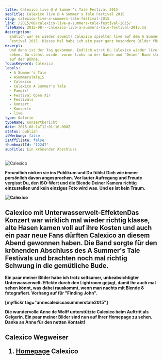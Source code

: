 ```yaml
---
title: Calexico live @ A Summer's Tale Festival 2015
seoTitle: Calexico live @ A Summer's Tale Festival 2015
slug: calexico-live-a-summers-tale-festival-2015
link: /2015/08/calexico-live-a-summers-tale-festival-2015/
fileName: 2015-08---calexico-live-a-summers-tale-festival-2015.md
description:
  Endlich war es wieder soweit! Calexico spielten live auf dem A Summer's Tale
  Festival 2015. Dieses Mal habe ich ein paar ganz besondere Bilder für Euch.
excerpt:
  Und dann ist der Tag gekommen. Endlich wirst Du Calexico wieder live hören und
  sehen. Du stehst wieder vorne links an der Bande und "Deine" Band steht oben
  auf der Bühne.
focusKeyword: Calexico
labels:
  - A Summer's Tale
  - ASummersTale15
  - Calexico
  - Calexico A Summer's Tale
  - Fangirl
  - Festival Open Air
  - Festivals
  - Konzert
  - Konzerte
  - live
type: Galerie
typeName: Konzertbericht
date: 2015-08-14T12:01:16.000Z
status: publish
isWerbung: false
isAffiliate: false
thumbnailId: "12247"
subTitle: Ein krönender Abschluss
---
```


![Calexico](http://cardamonchai.com/wp-content/uploads/2015/08/20377818898_67d83187d9_z-640x480.jpg)

<strong>

Freundlich nicken sie ins Publikum und Du fühlst Dich wie immer persönlich davon
angesprochen. Vor lauter Aufregung und Freude vergisst Du, den ISO-Wert und die
Blende Deiner Kamera richtig einzustellen und kein einziges Foto wird was. Und
es ist kein Traum.

![Calexico](http://cardamonchai.com/wp-content/uploads/2015/08/20539667646_20c509de4d_z-640x480.jpg)

## Calexico mit Unterwasserwelt-EffektenDas Konzert war wirklich mal wieder richtig klasse, alte Hasen kamen voll auf ihre Kosten und auch ein paar neue Fans dürften Calexico an diesem Abend gewonnen haben. Die Band sorgte für den krönenden Abschluss des A Summer's Tale Festivals und brachten noch mal richtig Schwung in die gemütliche Bude.

Ein paar meiner Bilder habe ich trotz seltsamer, unbeabsichtigter
Unterwasserwelt-Effekte durch den Lightroom gejagt, damit Ihr auch mal sehen
könnt, was dabei rauskommt, wenn man nachts mit Blende 8 fotografiert. Vorhang
auf für "Finding John".

[myflickr tag="annecalexicoasummerstale2015"]

Die wundervolle Anne de Wolff unterstützte Calexico beim Auftritt als Geigerin.
Ein paar meiner Bilder sind nun auf Ihrer [Homepage](http://www.annedewolff.de)
zu sehen. Danke an Anne für den netten Kontakt!

## Calexico Wegweiser<ol><li> [Homepage](/2015/04/calexico-live-open-air-dachau-25-07-2007/) Calexico

[](/2015/03/die-ultimative-vegane-festivalliste)
